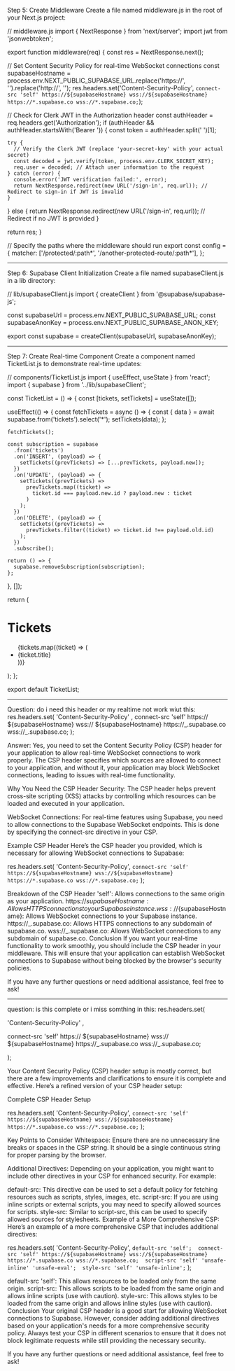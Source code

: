 Step 5: Create Middleware
Create a file named middleware.js in the root of your Next.js project:

// middleware.js
import { NextResponse } from 'next/server';
import jwt from 'jsonwebtoken';

export function middleware(req) {
const res = NextResponse.next();

// Set Content Security Policy for real-time WebSocket connections
const supabaseHostname = process.env.NEXT_PUBLIC_SUPABASE_URL.replace('https://', '').replace('http://', '');
res.headers.set('Content-Security-Policy', `connect-src 'self' https://${supabaseHostname} wss://${supabaseHostname} https://*.supabase.co wss://*.supabase.co;`);

// Check for Clerk JWT in the Authorization header
const authHeader = req.headers.get('Authorization');
if (authHeader && authHeader.startsWith('Bearer ')) {
const token = authHeader.split(' ')[1];

    try {
      // Verify the Clerk JWT (replace 'your-secret-key' with your actual secret)
      const decoded = jwt.verify(token, process.env.CLERK_SECRET_KEY);
      req.user = decoded; // Attach user information to the request
    } catch (error) {
      console.error('JWT verification failed:', error);
      return NextResponse.redirect(new URL('/sign-in', req.url)); // Redirect to sign-in if JWT is invalid
    }

} else {
return NextResponse.redirect(new URL('/sign-in', req.url)); // Redirect if no JWT is provided
}

return res;
}

// Specify the paths where the middleware should run
export const config = {
matcher: ['/protected/:path*', '/another-protected-route/:path*'],
};

---

Step 6: Supabase Client Initialization
Create a file named supabaseClient.js in a lib directory:

// lib/supabaseClient.js
import { createClient } from '@supabase/supabase-js';

const supabaseUrl = process.env.NEXT_PUBLIC_SUPABASE_URL;
const supabaseAnonKey = process.env.NEXT_PUBLIC_SUPABASE_ANON_KEY;

export const supabase = createClient(supabaseUrl, supabaseAnonKey);

---

Step 7: Create Real-time Component
Create a component named TicketList.js to demonstrate real-time updates:

// components/TicketList.js
import { useEffect, useState } from 'react';
import { supabase } from '../lib/supabaseClient';

const TicketList = () => {
const [tickets, setTickets] = useState([]);

useEffect(() => {
const fetchTickets = async () => {
const { data } = await supabase.from('tickets').select('\*');
setTickets(data);
};

    fetchTickets();

    const subscription = supabase
      .from('tickets')
      .on('INSERT', (payload) => {
        setTickets((prevTickets) => [...prevTickets, payload.new]);
      })
      .on('UPDATE', (payload) => {
        setTickets((prevTickets) =>
          prevTickets.map((ticket) =>
            ticket.id === payload.new.id ? payload.new : ticket
          )
        );
      })
      .on('DELETE', (payload) => {
        setTickets((prevTickets) =>
          prevTickets.filter((ticket) => ticket.id !== payload.old.id)
        );
      })
      .subscribe();

    return () => {
      supabase.removeSubscription(subscription);
    };

}, []);

return (

<div>
<h1>Tickets</h1>
<ul>
{tickets.map((ticket) => (
<li key={ticket.id}>{ticket.title}</li>
))}
</ul>
</div>
);
};

export default TicketList;

---

Question:
do i need this header or my realtime not work wiut this: res.headers.set( 'Content-Security-Policy' , connect-src 'self' https:// ${supabaseHostname} wss:// ${supabaseHostname} https://_.supabase.co wss://\_.supabase.co; );

Answer: Yes, you need to set the Content Security Policy (CSP) header for your application to allow real-time WebSocket connections to work properly. The CSP header specifies which sources are allowed to connect to your application, and without it, your application may block WebSocket connections, leading to issues with real-time functionality.

Why You Need the CSP Header
Security: The CSP header helps prevent cross-site scripting (XSS) attacks by controlling which resources can be loaded and executed in your application.

WebSocket Connections: For real-time features using Supabase, you need to allow connections to the Supabase WebSocket endpoints. This is done by specifying the connect-src directive in your CSP.

Example CSP Header
Here’s the CSP header you provided, which is necessary for allowing WebSocket connections to Supabase:

res.headers.set(
'Content-Security-Policy',
`connect-src 'self' https://${supabaseHostname} wss://${supabaseHostname} https://*.supabase.co wss://*.supabase.co;`
);

Breakdown of the CSP Header
'self': Allows connections to the same origin as your application.
https://${supabaseHostname}: Allows HTTPS connections to your Supabase instance.
wss://${supabaseHostname}: Allows WebSocket connections to your Supabase instance.
https://_.supabase.co: Allows HTTPS connections to any subdomain of supabase.co.
wss://\_.supabase.co: Allows WebSocket connections to any subdomain of supabase.co.
Conclusion
If you want your real-time functionality to work smoothly, you should include the CSP header in your middleware. This will ensure that your application can establish WebSocket connections to Supabase without being blocked by the browser's security policies.

If you have any further questions or need additional assistance, feel free to ask!

---

question: is this complete or i miss somthing in this: res.headers.set(

'Content-Security-Policy' ,

connect-src 'self' https:// ${supabaseHostname} wss:// ${supabaseHostname} https://_.supabase.co wss://\_.supabase.co;

);

Your Content Security Policy (CSP) header setup is mostly correct, but there are a few improvements and clarifications to ensure it is complete and effective. Here’s a refined version of your CSP header setup:

Complete CSP Header Setup

res.headers.set(
'Content-Security-Policy',
`connect-src 'self' https://${supabaseHostname} wss://${supabaseHostname} https://*.supabase.co wss://*.supabase.co;`
);

Key Points to Consider
Whitespace: Ensure there are no unnecessary line breaks or spaces in the CSP string. It should be a single continuous string for proper parsing by the browser.

Additional Directives: Depending on your application, you might want to include other directives in your CSP for enhanced security. For example:

default-src: This directive can be used to set a default policy for fetching resources such as scripts, styles, images, etc.
script-src: If you are using inline scripts or external scripts, you may need to specify allowed sources for scripts.
style-src: Similar to script-src, this can be used to specify allowed sources for stylesheets.
Example of a More Comprehensive CSP: Here’s an example of a more comprehensive CSP that includes additional directives:

res.headers.set(
'Content-Security-Policy',
`default-src 'self'; 
   connect-src 'self' https://${supabaseHostname} wss://${supabaseHostname} https://*.supabase.co wss://*.supabase.co; 
   script-src 'self' 'unsafe-inline' 'unsafe-eval'; 
   style-src 'self' 'unsafe-inline';`
);

default-src 'self': This allows resources to be loaded only from the same origin.
script-src: This allows scripts to be loaded from the same origin and allows inline scripts (use with caution).
style-src: This allows styles to be loaded from the same origin and allows inline styles (use with caution).
Conclusion
Your original CSP header is a good start for allowing WebSocket connections to Supabase. However, consider adding additional directives based on your application's needs for a more comprehensive security policy. Always test your CSP in different scenarios to ensure that it does not block legitimate requests while still providing the necessary security.

If you have any further questions or need additional assistance, feel free to ask!
